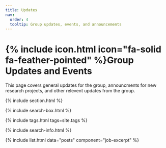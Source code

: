 ```yaml
---
title: Updates
nav:
  order: 4
  tooltip: Group updates, events, and announcements
---
```


# {% include icon.html icon="fa-solid fa-feather-pointed" %}Group Updates and Events

This page covers general updates for the group, announcments for new research projects, and other relevent updates from the group.

{% include section.html %}

{% include search-box.html %}

{% include tags.html tags=site.tags %}

{% include search-info.html %}

{% include list.html data="posts" component="job-excerpt" %}
